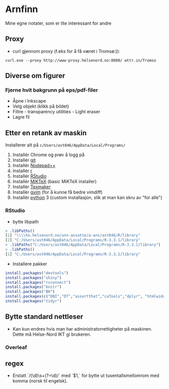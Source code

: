 ﻿# Arnfinn

Mine egne notater, som er lite interessant for andre

## Proxy

- curl gjennom proxy (f.eks for å få været i Tromsø:)):
```
curl.exe --proxy http://www-proxy.helsenord.no:8080/ wttr.in/Tromso
```

## Diverse om figurer

### Fjerne hvit bakgrunn på eps/pdf-filer

- Åpne i Inkscape
- Velg objekt (klikk på bildet)
- Filtre - transparency utilities - Light eraser
- Lagre fil

## Etter en retank av maskin

Installerer alt på `c/Users/ast046/AppData/Local/Programs/`

1. Installér Chrome og prøv å logg på
2. Installér [git](https://git-scm.com/download/win)
3. Installér [Nodepad++](https://notepad-plus-plus.org/download)
4. Installér [r](https://cran.r-project.org/bin/windows/base/)
5. Installér [RStudio](https://www.rstudio.com/products/rstudio/download/)
6. Installér [MiKTeX](https://miktex.org/download) (basic MiKTeX installer)
7. Installèr [Texmaker](http://www.xm1math.net/texmaker/download.html)
8. Installèr [gvim](http://mirror.netinch.com/pub/vim/pc/) (for å kunne få bedre vimdiff)
9. Installèr [python](https://www.python.org/downloads/) 3 (custom installasjon, slik at man kan skru av "for alle")

### RStudio

- bytte libpath
```r
> .libPaths()
[1] "\\\\hn.helsenord.no/unn-ansatte/a-ans/ast046/R/library"
[2] "C:/Users/ast046/AppData/Local/Programs/R-3.3.1/library"
> .libPaths("C:/Users/ast046/AppData/Local/Programs/R-3.3.1/library")
> .libPaths()
[1] "C:/Users/ast046/AppData/Local/Programs/R-3.3.1/library"
```

- Installere pakker
```r
install.packages("devtools")
install.packages("shiny")
install.packages("rsconnect")
install.packages("knitr")
install.packages("BH")
install.packages(c("DBI","DT","assertthat","caTools","dplyr", "htmlwidgets", "lazyeval","rmarkdown","tibble"))
install.packages("tidyr")
```

## Bytte standard nettleser

- Kan kun endres hvis man har administratorrettigheter på maskinen. Dette må Helse-Nord IKT gi brukeren.

### Overleaf

## regex

- Erstatt ´/(\d)\s+(?=\d)/´ med ´$1,´ for bytte ut tusentallsmellomrom med komma (norsk til engelsk).






